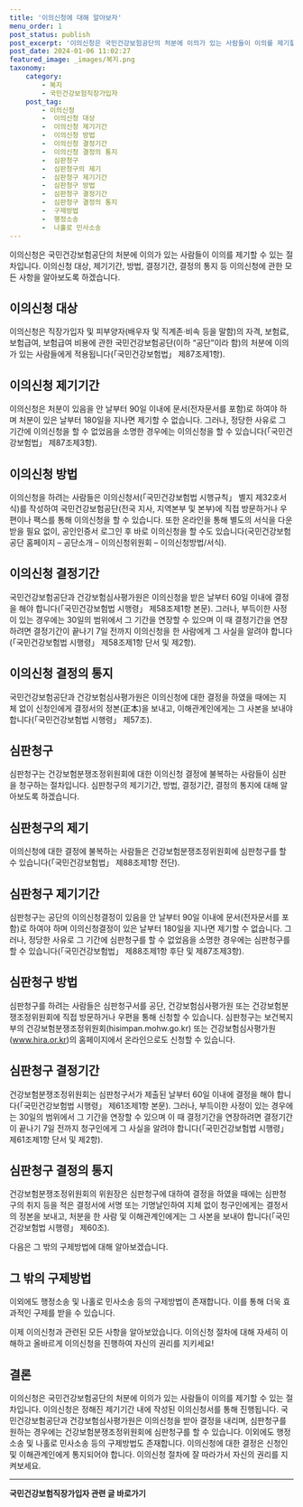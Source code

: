 ```yaml
---
title: '이의신청에 대해 알아보자'
menu_order: 1
post_status: publish
post_excerpt: '이의신청은 국민건강보험공단의 처분에 이의가 있는 사람들이 이의를 제기할 수 있는 절차입니다. 이의신청 대상, 제기기간, 방법, 결정기간, 결정의 통지 등 이의신청에 관한 모든 사항을 알아보도록 하겠습니다.'
post_date: 2024-01-06 11:02:27
featured_image: _images/복지.png
taxonomy:
    category:
        - 복지
        - 국민건강보험직장가입자
    post_tag:
        - 이의신청
        -  이의신청 대상
        -  이의신청 제기기간
        -  이의신청 방법
        -  이의신청 결정기간
        -  이의신청 결정의 통지
        -  심판청구
        -  심판청구의 제기
        -  심판청구 제기기간
        -  심판청구 방법
        -  심판청구 결정기간
        -  심판청구 결정의 통지
        -  구제방법
        -  행정소송
        -  나홀로 민사소송
---
```




이의신청은 국민건강보험공단의 처분에 이의가 있는 사람들이 이의를 제기할 수 있는 절차입니다. 이의신청 대상, 제기기간, 방법, 결정기간, 결정의 통지 등 이의신청에 관한 모든 사항을 알아보도록 하겠습니다.

## 이의신청 대상

이의신청은 직장가입자 및 피부양자(배우자 및 직계존·비속 등을 말함)의 자격, 보험료, 보험급여, 보험급여 비용에 관한 국민건강보험공단(이하 “공단”이라 함)의 처분에 이의가 있는 사람들에게 적용됩니다(「국민건강보험법」 제87조제1항).

## 이의신청 제기기간

이의신청은 처분이 있음을 안 날부터 90일 이내에 문서(전자문서를 포함)로 하여야 하며 처분이 있은 날부터 180일을 지나면 제기할 수 없습니다. 그러나, 정당한 사유로 그 기간에 이의신청을 할 수 없었음을 소명한 경우에는 이의신청을 할 수 있습니다(「국민건강보험법」 제87조제3항).

## 이의신청 방법

이의신청을 하려는 사람들은 이의신청서(「국민건강보험법 시행규칙」 별지 제32호서식)를 작성하여 국민건강보험공단(전국 지사, 지역본부 및 본부)에 직접 방문하거나 우편이나 팩스를 통해 이의신청을 할 수 있습니다. 또한 온라인을 통해 별도의 서식을 다운받을 필요 없이, 공인인증서 로그인 후 바로 이의신청을 할 수도 있습니다(국민건강보험공단 홈페이지 – 공단소개 – 이의신청위원회 – 이의신청방법/서식).

## 이의신청 결정기간

국민건강보험공단과 건강보험심사평가원은 이의신청을 받은 날부터 60일 이내에 결정을 해야 합니다(「국민건강보험법 시행령」 제58조제1항 본문). 그러나, 부득이한 사정이 있는 경우에는 30일의 범위에서 그 기간을 연장할 수 있으며 이 때 결정기간을 연장하려면 결정기간이 끝나기 7일 전까지 이의신청을 한 사람에게 그 사실을 알려야 합니다(「국민건강보험법 시행령」 제58조제1항 단서 및 제2항).

## 이의신청 결정의 통지

국민건강보험공단과 건강보험심사평가원은 이의신청에 대한 결정을 하였을 때에는 지체 없이 신청인에게 결정서의 정본(正本)을 보내고, 이해관계인에게는 그 사본을 보내야 합니다(「국민건강보험법 시행령」 제57조).

## 심판청구


심판청구는 건강보험분쟁조정위원회에 대한 이의신청 결정에 불복하는 사람들이 심판을 청구하는 절차입니다. 심판청구의 제기기간, 방법, 결정기간, 결정의 통지에 대해 알아보도록 하겠습니다.

## 심판청구의 제기

이의신청에 대한 결정에 불복하는 사람들은 건강보험분쟁조정위원회에 심판청구를 할 수 있습니다(「국민건강보험법」 제88조제1항 전단).

## 심판청구 제기기간

심판청구는 공단의 이의신청결정이 있음을 안 날부터 90일 이내에 문서(전자문서를 포함)로 하여야 하며 이의신청결정이 있은 날부터 180일을 지나면 제기할 수 없습니다. 그러나, 정당한 사유로 그 기간에 심판청구를 할 수 없었음을 소명한 경우에는 심판청구를 할 수 있습니다(「국민건강보험법」 제88조제1항 후단 및 제87조제3항).

## 심판청구 방법

심판청구를 하려는 사람들은 심판청구서를 공단, 건강보험심사평가원 또는 건강보험분쟁조정위원회에 직접 방문하거나 우편을 통해 신청할 수 있습니다. 심판청구는 보건복지부의 건강보험분쟁조정위원회(hisimpan.mohw.go.kr) 또는 건강보험심사평가원(www.hira.or.kr)의 홈페이지에서 온라인으로도 신청할 수 있습니다.

## 심판청구 결정기간

건강보험분쟁조정위원회는 심판청구서가 제출된 날부터 60일 이내에 결정을 해야 합니다(「국민건강보험법 시행령」 제61조제1항 본문). 그러나, 부득이한 사정이 있는 경우에는 30일의 범위에서 그 기간을 연장할 수 있으며 이 때 결정기간을 연장하려면 결정기간이 끝나기 7일 전까지 청구인에게 그 사실을 알려야 합니다(「국민건강보험법 시행령」 제61조제1항 단서 및 제2항).

## 심판청구 결정의 통지

건강보험분쟁조정위원회의 위원장은 심판청구에 대하여 결정을 하였을 때에는 심판청구의 취지 등을 적은 결정서에 서명 또는 기명날인하여 지체 없이 청구인에게는 결정서의 정본을 보내고, 처분을 한 사람 및 이해관계인에게는 그 사본을 보내야 합니다(「국민건강보험법 시행령」 제60조).

다음은 그 밖의 구제방법에 대해 알아보겠습니다.

## 그 밖의 구제방법

이외에도 행정소송 및 나홀로 민사소송 등의 구제방법이 존재합니다. 이를 통해 더욱 효과적인 구제를 받을 수 있습니다.

이제 이의신청과 관련된 모든 사항을 알아보았습니다. 이의신청 절차에 대해 자세히 이해하고 올바르게 이의신청을 진행하여 자신의 권리를 지키세요!

## 결론

이의신청은 국민건강보험공단의 처분에 이의가 있는 사람들이 이의를 제기할 수 있는 절차입니다. 이의신청은 정해진 제기기간 내에 작성된 이의신청서를 통해 진행됩니다. 국민건강보험공단과 건강보험심사평가원은 이의신청을 받아 결정을 내리며, 심판청구를 원하는 경우에는 건강보험분쟁조정위원회에 심판청구를 할 수 있습니다. 이외에도 행정소송 및 나홀로 민사소송 등의 구제방법도 존재합니다. 이의신청에 대한 결정은 신청인 및 이해관계인에게 통지되어야 합니다. 이의신청 절차에 잘 따라가서 자신의 권리를 지켜보세요.
<!-- wp:separator -->
<hr class="wp-block-separator has-alpha-channel-opacity"/>
<!-- /wp:separator -->

<!-- wp:group {"backgroundColor":"base","layout":{"type":"constrained"}} -->
<div class="wp-block-group has-base-background-color has-background"><!-- wp:paragraph {"align":"center","fontSize":"medium"} -->
<p class="has-text-align-center has-large-font-size"><strong>국민건강보험직장가입자 관련 글 바로가기</strong></p>
<!-- /wp:paragraph -->


<!-- wp:latest-posts
{"categories":[{"id":14901,"count":19,"description":"","link":"https://uknowlaw.com/category/%ea%b5%ad%eb%af%bc%ea%b1%b4%ea%b0%95%eb%b3%b4%ed%97%98%ec%a7%81%ec%9e%a5%ea%b0%80%ec%9e%85%ec%9e%90/","name":"국민건강보험직장가입자","slug":"국민건강보험직장가입자","taxonomy":"category","parent":0,"meta":[],"_links":{"self":[{"href":"https://uknowlaw.com/wp-json/wp/v2/categories/14901"}],"collection":[{"href":"https://uknowlaw.com/wp-json/wp/v2/categories"}],"about":[{"href":"https://uknowlaw.com/wp-json/wp/v2/taxonomies/category"}],"wp:post_type":[{"href":"https://uknowlaw.com/wp-json/wp/v2/posts?categories=14901"}],"curies":[{"name":"wp","href":"https://api.w.org/{rel}","templated":true}]}}],"postsToShow":100,"excerptLength":28,"postLayout":"grid","columns":2,"featuredImageAlign":"left","featuredImageSizeSlug":"large","fontSize":"small"} /--></div>
<!-- /wp:group -->